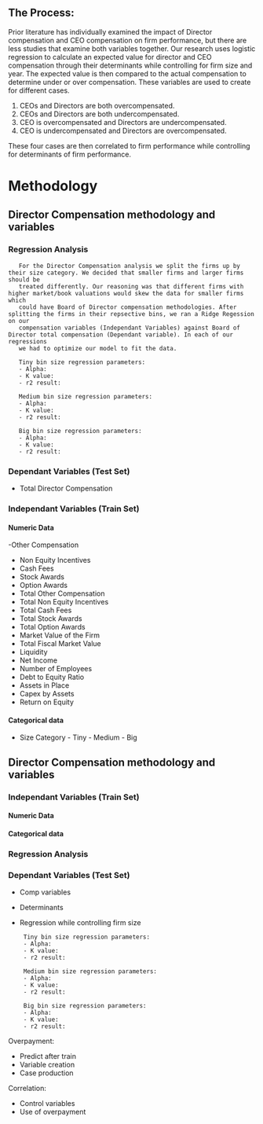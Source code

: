 ## The Process:

Prior literature has individually examined the impact of Director compensation and CEO compensation on firm performance, but there are less studies that examine both variables together. Our research uses logistic regression to calculate an expected value for director and CEO compensation through their determinants while controlling for firm size and year. The expected value is then compared to the actual compensation to determine under or over compensation. These variables are used to create for different cases.

1)  CEOs and Directors are both overcompensated.
2)  CEOs and Directors are both undercompensated.
3)  CEO is overcompensated and Directors are undercompensated.
4)  CEO is undercompensated and Directors are overcompensated.

These four cases are then correlated to firm performance while controlling for determinants of firm performance.

# Methodology

## Director Compensation methodology and variables

### Regression Analysis
       For the Director Compensation analysis we split the firms up by their size category. We decided that smaller firms and larger firms should be
       treated differently. Our reasoning was that different firms with higher market/book valuations would skew the data for smaller firms which 
       could have Board of Director compensation methodologies. After splitting the firms in their repsective bins, we ran a Ridge Regession on our 
       compensation variables (Independant Variables) against Board of Director total compensation (Dependant variable). In each of our regressions
       we had to optimize our model to fit the data. 
       
       Tiny bin size regression parameters:
       - Alpha:
       - K value:
       - r2 result:
       
       Medium bin size regression parameters:
       - Alpha:
       - K value:
       - r2 result:
       
       Big bin size regression parameters:
       - Alpha:
       - K value:
       - r2 result:

### Dependant Variables (Test Set)
- Total Director Compensation

### Independant Variables (Train Set)
#### Numeric Data
-Other Compensation
- Non Equity Incentives
- Cash Fees
- Stock Awards
- Option Awards
- Total Other Compensation
- Total Non Equity Incentives
- Total Cash Fees
- Total Stock Awards
- Total Option Awards
- Market Value of the Firm
- Total Fiscal Market Value
- Liquidity
- Net Income
- Number of Employees
- Debt to Equity Ratio
- Assets in Place
- Capex by Assets
- Return on Equity
#### Categorical data
- Size Category
       - Tiny
       - Medium
       - Big

       
## Director Compensation methodology and variables
### Independant Variables (Train Set)
#### Numeric Data
#### Categorical data


### Regression Analysis
### Dependant Variables (Test Set)

- Comp variables
- Determinants
- Regression while controlling firm size

       Tiny bin size regression parameters:
       - Alpha:
       - K value:
       - r2 result:
       
       Medium bin size regression parameters:
       - Alpha:
       - K value:
       - r2 result:
       
       Big bin size regression parameters:
       - Alpha:
       - K value:
       - r2 result:

Overpayment:
- Predict after train
- Variable creation
- Case production

Correlation:
- Control variables
- Use of overpayment
